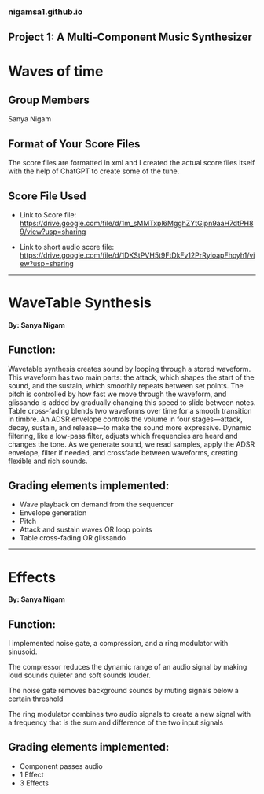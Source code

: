 ### nigamsa1.github.io

## Project 1: A Multi-Component Music Synthesizer
# Waves of time

## Group Members
Sanya Nigam

## Format of Your Score Files
The score files are formatted in xml and I created the actual score files itself with the help of ChatGPT to create some of the tune.

## Score File Used
- Link to Score file: https://drive.google.com/file/d/1m_sMMTxpl6MgghZYtGipn9aaH7dtPH89/view?usp=sharing

- Link to short audio score file: https://drive.google.com/file/d/1DKStPVH5t9FtDkFv12PrRyioapFhoyh1/view?usp=sharing

--------------------------------------------------------------------------------------------------------------------------------------------------------------------

# WaveTable Synthesis
#### By: Sanya Nigam

## Function:
Wavetable synthesis creates sound by looping through a stored waveform. This waveform has two main parts: the attack, which shapes the start of the sound, and the sustain, which smoothly repeats between set points. The pitch is controlled by how fast we move through the waveform, and glissando is added by gradually changing this speed to slide between notes. Table cross-fading blends two waveforms over time for a smooth transition in timbre. An ADSR envelope controls the volume in four stages—attack, decay, sustain, and release—to make the sound more expressive. Dynamic filtering, like a low-pass filter, adjusts which frequencies are heard and changes the tone. As we generate sound, we read samples, apply the ADSR envelope, filter if needed, and crossfade between waveforms, creating flexible and rich sounds.

## Grading elements implemented:
- Wave playback on demand from the sequencer
- Envelope generation
- Pitch
- Attack and sustain waves OR loop points
- Table cross-fading OR glissando

--------------------------------------------------------------------------------------------------------------------------------------------------------------------

# Effects
#### By: Sanya Nigam

## Function:
I implemented noise gate, a compression, and a ring modulator with sinusoid. 

The compressor reduces the dynamic range of an audio signal by making loud sounds quieter and soft sounds louder.

The noise gate removes background sounds by muting signals below a certain threshold

The ring modulator combines two audio signals to create a new signal with a frequency that is the sum and difference of the two input signals

## Grading elements implemented:
- Component passes audio
-  1 Effect
-  3  Effects
